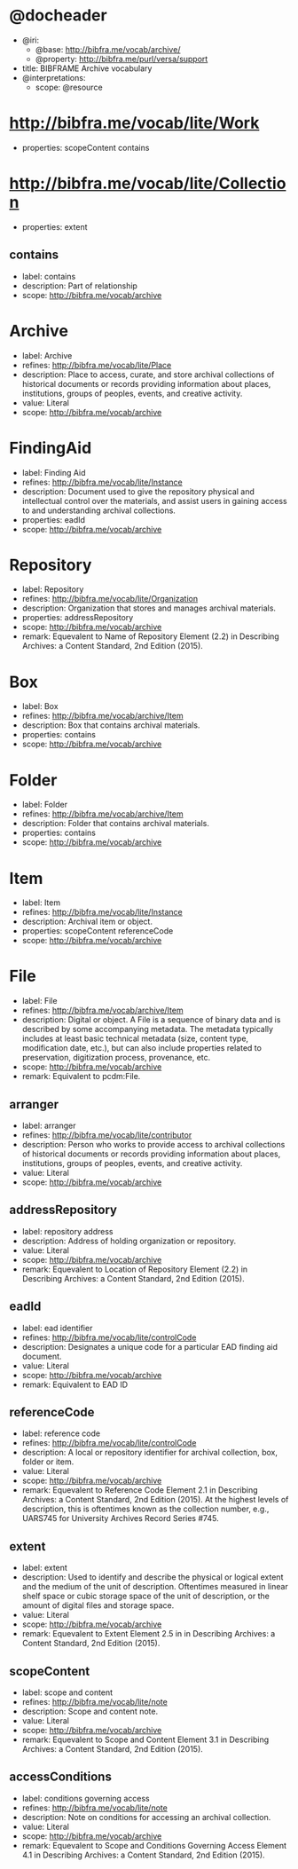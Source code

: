 <!---

BIBFRAME Archive is a starting point for archival vocabularies using the 
http://bibfra.me model and profiles. It builds off of the BIBFRAME Lite vocabulary. 
It is framework conformant to BIBFRAME and Descriving Archives a Content Standard (DACS). Where possible, the vocabulary is link-compatible with the 
US Library of Congress's BIBFRAME vocabulary, http://bibframe.org/

BIBFRAME Archive is expressed using the Versa data model, which also
allows for full expression in RDF form.  This particular file is in
the Versa Literate syntax, based on the Markdown format

The convention for expressing data models in Versa Literate has each
vocabulary item starting with a new header, A level 1 header for
resource classes and level 2 for properties.  Each has its ID as an
IRI reference (usually relative). Each is then described within its
section's unordered list, given a "label" (display label),
"description" (also for explanatory display), possibly "synonyms" (one
or more loose expression that the resource can be considered a synonym
for another). Resource classes may also have "properties"
(space-separated list of property IDs defined on the
resource). Properties may also have "value" (textual description of
the expected value of the property, perhaps as a relationship to
another resource, or as a data value).

You'll notice that BIBFRAME Archive terms use a humpCase/HumpCase convention,
which derives from BIBFRAME legacy.

-->

# @docheader

<!---

@base is the default base IRI, used e.g. for resource headers. It
would also be used for properties except that it is overridden by
@property-base

The meta-properties in this file are actually defined by the Versa
data model to support interpretation by Versa modeling tools

@resource-base is another possible override, for resource headers, but
not used here

-->

* @iri:
    * @base: http://bibfra.me/vocab/archive/
    * @property: http://bibfra.me/purl/versa/support
* title: BIBFRAME Archive vocabulary
* @interpretations:
    * scope: @resource

<!---
Extend BIBFRAME Lite Classess
--->

# <http://bibfra.me/vocab/lite/Work>
* properties: scopeContent contains

# <http://bibfra.me/vocab/lite/Collection>
* properties: extent 
   
## contains
* label: contains
* description: Part of relationship
* scope: <http://bibfra.me/vocab/archive>

<!-- 
Class Refinements 
-->

# Archive

* label: Archive
* refines: http://bibfra.me/vocab/lite/Place
* description: Place to access, curate, and store archival collections of historical documents or records providing information about places, institutions, groups of peoples, events, and creative activity. 
* value: Literal
* scope: <http://bibfra.me/vocab/archive>

<!---

Should reading room be a place? I think it should because a multi-unit organization may have different hours of operation for different locations. 

-->

# FindingAid
* label: Finding Aid
* refines: <http://bibfra.me/vocab/lite/Instance>
* description: Document used to give the repository physical and intellectual control over the materials, and assist users in gaining access to and understanding archival collections.
* properties: eadId 
* scope: <http://bibfra.me/vocab/archive>

# Repository
* label: Repository
* refines: <http://bibfra.me/vocab/lite/Organization>
* description: Organization that stores and manages archival materials. 
* properties: addressRepository 
* scope: <http://bibfra.me/vocab/archive>
* remark: Equevalent to Name of Repository Element (2.2) in Describing Archives: a Content Standard, 2nd Edition (2015).

# Box
* label: Box
* refines: <http://bibfra.me/vocab/archive/Item>
* description: Box that contains archival materials. 
* properties: contains
* scope: <http://bibfra.me/vocab/archive>

# Folder
* label: Folder
* refines: <http://bibfra.me/vocab/archive/Item>
* description: Folder that contains archival materials. 
* properties: contains
* scope: <http://bibfra.me/vocab/archive>

<!---

New classes to BF Lite + Archives (not in BF Lite). 

-->

# Item
* label: Item
* refines: <http://bibfra.me/vocab/lite/Instance>
* description: Archival item or object. 
* properties: scopeContent referenceCode
* scope: <http://bibfra.me/vocab/archive>

# File
* label: File
* refines: <http://bibfra.me/vocab/archive/Item>
* description: Digital or object. A File is a sequence of binary data and is described by some accompanying metadata. The metadata typically includes at least basic technical metadata (size, content type, modification date, etc.), but can also include properties related to preservation, digitization process, provenance, etc.
* scope: <http://bibfra.me/vocab/archive>
* remark: Equivalent to pcdm:File.

<!---

Supporting properties from DACS

-->

## arranger
* label: arranger
* refines: <http://bibfra.me/vocab/lite/contributor>
* description: Person who works to provide access to archival collections of historical documents or records providing information about places, institutions, groups of peoples, events, and creative activity. 
* value: Literal
* scope: <http://bibfra.me/vocab/archive>

## addressRepository 
* label: repository address
* description: Address of holding organization or repository. 
* value: Literal
* scope: <http://bibfra.me/vocab/archive>
* remark: Equevalent to Location of Repository Element (2.2) in Describing Archives: a Content Standard, 2nd Edition (2015).

## eadId
* label: ead identifier
* refines: <http://bibfra.me/vocab/lite/controlCode>
* description: Designates a unique code for a particular EAD finding aid document.
* value: Literal
* scope: <http://bibfra.me/vocab/archive>
* remark: Equivalent to EAD ID <eadid>

<!---

Terms below are mapped from DACS Multilevel Required elements:

-->

## referenceCode
* label: reference code
* refines: <http://bibfra.me/vocab/lite/controlCode>
* description: A local or repository identifier for archival collection, box, folder or item. 
* value: Literal
* scope: <http://bibfra.me/vocab/archive>
* remark: Equevalent to Reference Code Element 2.1 in Describing Archives: a Content Standard, 2nd Edition (2015). At the highest levels of description, this is oftentimes known as the collection number, e.g., UARS745 for University Archives Record Series #745.

## extent
* label: extent
* description: Used to identify and describe the physical or logical extent and the medium of the unit of description. Oftentimes measured in linear shelf space or cubic storage space of the unit of description, or the amount of digital files and storage space.
* value: Literal
* scope: <http://bibfra.me/vocab/archive>
* remark: Equevalent to Extent Element 2.5 in in Describing Archives: a Content Standard, 2nd Edition (2015). 


## scopeContent
* label: scope and content
* refines: <http://bibfra.me/vocab/lite/note>
* description: Scope and content note. 
* value: Literal
* scope: <http://bibfra.me/vocab/archive>
* remark: Equevalent to Scope and Content Element 3.1 in Describing Archives: a Content Standard, 2nd Edition (2015).


## accessConditions
* label: conditions governing access
* refines: <http://bibfra.me/vocab/lite/note>
* description: Note on conditions for accessing an archival collection. 
* value: Literal
* scope: <http://bibfra.me/vocab/archive>
* remark: Equevalent to Scope and Conditions Governing Access Element 4.1 in Describing Archives: a Content Standard, 2nd Edition (2015).


<!---

Elements below are oncluded in BF Lite but need updated descriptions for the BF Lite + Archives layer.
NOTE: This is best done at the profile layer rather than the vocabulary layer

# title
* label: title
* refines: http://bibfra.me/vocab/lite/title
* description: Title of an archival collection, box, folder or item. 
* value: Literal
* scope: <http://bibfra.me/vocab/archive>
* remark: Equevalent to Title Element 2.3 in Describing Archives: a Content Standard, 2nd Edition (2015).

# date
* label: date
* refines: http://bibfra.me/vocab/lite/date
* description: Date of an archival collection, box, folder or item. 
* value: Literal
* scope: <http://bibfra.me/vocab/archive>
* remark: Equevalent to Date Element 2.4 in Describing Archives: a Content Standard, 2nd Edition (Updated March 2015).

# creator
* label: extent
* refines: --use something on the relator level instead of refining? 
* description: Creator of an archival item or group of items.
* value: Literal
* scope: <http://bibfra.me/vocab/archive>

# language
* label: language
* refines: http://bibfra.me/vocab/lite/note
* description: Language or script of the archival material.
* value: Literal
* scope: <http://bibfra.me/vocab/archive>
* remark: Equevalent to Languages and Scripts of the Material Element 4.5 in Describing Archives: a Content Standard, 2nd Edition (2015).

Not from DACS but needs updated description:

## donor

* label: donor
* refines: <http://bibfra.me/vocab/lite/contributor>
* description: Person who donates an archival collection of documents or records providing information about themselves, places, institutions, groups of peoples, events, and creative activity.
* value: Literal
* scope: <http://bibfra.me/vocab/archive>

--->
